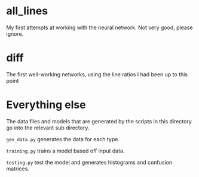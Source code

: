 # all_lines

My first attempts at working with the neural network. Not very good, please ignore.

# diff

The first well-working networks, using the line ratios I had been up to this point

# Everything else

The data files and models that are generated by the scripts in this directory go into the relevant sub directory.

```gen_data.py``` generates the data for each type.

```training.py``` trains a model based off input data.

```testing.py``` test the model and generates histograms and confusion matrices.
